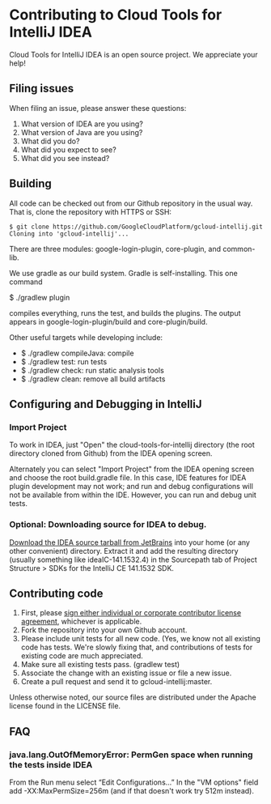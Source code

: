 # Contributing to Cloud Tools for IntelliJ IDEA

Cloud Tools for IntelliJ IDEA is an open source project.
We appreciate your help!


## Filing issues

When filing an issue, please answer these questions:

1. What version of IDEA are you using?
2. What version of Java are you using?
3. What did you do?
4. What did you expect to see?
5. What did you see instead?


## Building

All code can be checked out from our Github repository in the usual way.
That is, clone the repository with HTTPS or SSH:


```
$ git clone https://github.com/GoogleCloudPlatform/gcloud-intellij.git
Cloning into 'gcloud-intellij'...
```

There are three modules: google-login-plugin, core-plugin, and common-lib.

We use gradle as our build system. Gradle is self-installing. This one command

$ ./gradlew plugin

compiles everything, runs the test, and builds the plugins. The output appears in google-login-plugin/build and core-plugin/build.

Other useful targets while developing include:

* $ ./gradlew compileJava: compile
* $ ./gradlew test: run tests
* $ ./gradlew check: run static analysis tools
* $ ./gradlew clean: remove all build artifacts


## Configuring and Debugging in IntelliJ

### Import Project 

To work in IDEA, just "Open" the cloud-tools-for-intellij directory 
(the root directory cloned from Github) from the IDEA opening screen.

Alternately you can select "Import  Project" from the IDEA opening screen and 
choose the root build.gradle file. In this case, IDE features for IDEA plugin
development may not work; and run and debug configurations will not
be available from within the IDE. However, you can run and debug unit tests.


### Optional:  Downloading source for IDEA to debug.

[Download the IDEA source tarball from JetBrains](http://www.jetbrains.org/display/IJOS/Download) 
into your home (or any other convenient) directory. Extract it and 
add the resulting directory (usually something like ideaIC-141.1532.4) 
in the Sourcepath tab of Project Structure > SDKs for the IntelliJ CE 141.1532 SDK.


## Contributing code

1. First, please [sign either individual or corporate contributor license agreement](https://cla.developers.google.com/), whichever is applicable.
2. Fork the repository into your own Github account.
3. Please include unit tests for all new code. (Yes, we know not all 
   existing code has tests. We're slowly fixing that, and contributions of tests
   for existing code are much appreciated.
4. Make sure all existing tests pass. (gradlew test)
5. Associate the change with an existing issue or file a new issue. 
6. Create a pull request and send it to gcloud-intellij:master. 


Unless otherwise noted, our source files are distributed under
the Apache license found in the LICENSE file.

## FAQ

### java.lang.OutOfMemoryError: PermGen space when running the tests inside IDEA

From the Run menu select “Edit Configurations...” In the "VM options" field add -XX:MaxPermSize=256m (and if that doesn't work try 512m instead).


